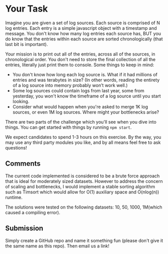 # Your Task

Imagine you are given a set of log sources.  Each source is comprised of N log entries.  Each entry is a simple javascript object with a timestamp and message.  You don't know how many log entries each source has, BUT you do know that the entries within each source are sorted chronologically (that last bit is important).

Your mission is to print out all of the entries, across all of the sources, in chronological order.  You don't need to store the final collection of all the entries, literally just print them to console.  Some things to keep in mind:

* You don't know how long each log source is.  What if it had millions of entries and was terabytes in size?  (In other words, reading the entirety of a log source into memory probably won’t work well.)
* Some log sources could contain logs from last year, some from yesterday, you won't know the timeframe of a log source until you start looking.
* Consider what would happen when you're asked to merge 1K log sources, or even 1M log sources.  Where might your bottlenecks arise?

There are two parts of the challenge which you'll see when you dive into things.  You can get started with things by running `npm start`.

We expect candidates to spend 1-3 hours on this exercise.  By the way, you may use any third party modules you like, and by all means feel free to ask questions!

## Comments

The current code implemented is considered to be a brute force approach that is ideal for moderately sized datasets. However to address the concern of scaling and bottlenecks, I would implement a stable sorting algorithm such as Timsort which would allow for O(1) auxiliary space and O(nlog(n)) runtime.

The solutions were tested on the following datasets: 10, 50, 1000, 1M(which caused a compiling error).

## Submission

Simply create a GitHub repo and name it something fun (please don't give it the same name as this repo).  Then email us a link!
